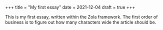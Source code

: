 +++
title = "My first essay"
date = 2021-12-04
draft = true
+++ 

This is my first essay, written within the Zola framework.  The first order of business is to figure out how many
characters wide the article should be.
